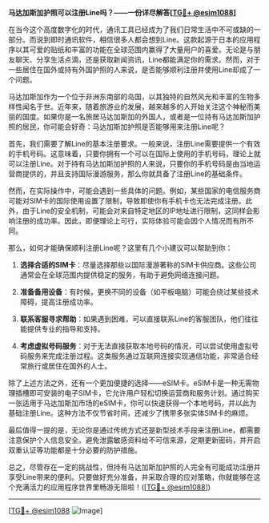 **马达加斯加护照可以注册Line吗？——一份详尽解答[[TG💪+ @esim1088](https://t.me/s/esim1088)]**

在当今这个高度数字化的时代，通讯工具已经成为了我们日常生活中不可或缺的一部分。而说到即时通讯软件，相信很多人都会想到Line。这款起源于日本的应用程序以其可爱的贴纸和丰富的功能在全球范围内赢得了大量用户的喜爱。无论是与朋友聊天、分享生活点滴，还是获取新闻资讯，Line都能满足你的需求。然而，对于一些居住在国外或持有外国护照的人来说，是否能够顺利注册并使用Line却成了一个问题。

马达加斯加作为一个位于非洲东南部的岛国，以其独特的自然风光和丰富的生物多样性闻名于世。近年来，随着旅游业的发展，越来越多的人开始关注这个神秘而美丽的国度。如果你是一名旅居马达加斯加的外国人，或者是一位持有马达加斯加护照的居民，你可能会好奇：马达加斯加护照是否能够用来注册Line呢？

首先，我们需要了解Line的基本注册要求。一般来说，注册Line需要提供一个有效的手机号码。这意味着，只要你拥有一个可以在国际上使用的手机号码，理论上就可以注册Line。对于持有马达加斯加护照的人来说，只要你的手机号码是由当地运营商提供的，并且支持国际漫游服务，那么你就具备了注册Line的基础条件。

然而，在实际操作中，可能会遇到一些具体的问题。例如，某些国家的电信服务商可能对SIM卡的国际使用设置了限制，导致即使你有手机卡也无法完成注册。此外，由于Line的安全机制，可能会对来自特定地区的IP地址进行限制，这同样会影响注册的成功率。因此，即便理论上可行，实际体验可能会因个人情况而有所不同。

那么，如何才能确保顺利注册Line呢？这里有几个小建议可以帮助到你：

1. **选择合适的SIM卡**：尽量选择那些以国际漫游著称的SIM卡供应商。这些公司通常会在全球范围内提供稳定的服务，有助于避免网络连接问题。

2. **准备备用设备**：有时候，更换不同的设备（如平板电脑）可能会绕过某些技术障碍，提高注册成功率。

3. **联系客服寻求帮助**：如果遇到困难，可以直接联系Line的客服团队，他们往往能提供专业的指导和支持。

4. **考虑虚拟号码服务**：对于无法直接获取本地号码的情况，可以尝试使用虚拟号码服务来完成注册过程。这类服务通过互联网连接实现通信功能，非常适合经常旅行或居住在国外的人士。

除了上述方法之外，还有一个更加便捷的选择——eSIM卡。eSIM卡是一种无需物理插槽即可安装的电子SIM卡，它允许用户轻松切换运营商和服务计划。通过购买一张适用于马达加斯加市场的eSIM卡，你可以快速获得一个本地号码，并以此为基础注册Line。这种方法不仅节省时间，还减少了携带多张实体SIM卡的麻烦。

最后值得一提的是，无论你是通过传统方式还是新型技术手段来注册Line，都需要注意保护个人信息安全。避免泄露敏感资料给不可信来源，定期更新密码，并开启双重认证等功能都是十分必要的防护措施。

总之，尽管存在一定的挑战性，但持有马达加斯加护照的人完全有可能成功注册并享受Line带来的便利。只要做好充分准备，并采取合理的应对策略，你就能够在这个充满活力的应用程序世界里畅游无阻啦！([[TG💪+ @esim1088](https://t.me/s/esim1088)])

---

[[TG💪+ @esim1088](https://t.me/s/esim1088) ![Image](https://i.postimg.cc/4NQfJmqS/Snipaste-2025-05-13-00-14-12.png)]